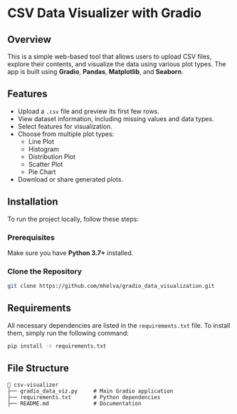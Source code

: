 # CSV Data Visualizer with Gradio

## Overview
This is a simple web-based tool that allows users to upload CSV files, explore their contents, and visualize the data using various plot types. The app is built using **Gradio**, **Pandas**, **Matplotlib**, and **Seaborn**.

## Features
- Upload a `.csv` file and preview its first few rows.
- View dataset information, including missing values and data types.
- Select features for visualization.
- Choose from multiple plot types:
  - Line Plot
  - Histogram
  - Distribution Plot
  - Scatter Plot
  - Pie Chart
- Download or share generated plots.

## Installation
To run the project locally, follow these steps:

### Prerequisites
Make sure you have **Python 3.7+** installed.

### Clone the Repository
```bash
git clone https://github.com/mhelva/gradio_data_visualization.git
```

## Requirements
All necessary dependencies are listed in the `requirements.txt` file. To install them, simply run the following command:
```bash
pip install -r requirements.txt
```

## File Structure
```
📂 csv-visualizer
├── gradio_data_viz.py     # Main Gradio application
├── requirements.txt       # Python dependencies
├── README.md              # Documentation
```

